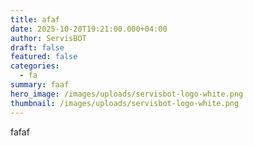 ```yaml
---
title: afaf
date: 2025-10-20T19:21:00.000+04:00
author: ServisBOT
draft: false
featured: false
categories:
  - fa
summary: faaf
hero_image: /images/uploads/servisbot-logo-white.png
thumbnail: /images/uploads/servisbot-logo-white.png
---
```

fafaf
